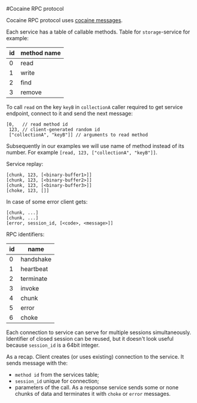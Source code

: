 #Cocaine RPC protocol

Cocaine RPC protocol uses [cocaine messages](cocaine_messages.md).

Each service has a table of callable methods. Table for `storage`-service for example:

| id | method name |
|----|-------------|
| 0 | read |
| 1 | write |
| 2 | find |
| 3 | remove |

To call `read` on the key `keyB` in `collectionA` caller required to get service endpoint, connect to it and send the next message:

```
[0,   // read method id 
 123, // client-generated random id
 ["collectionA", "keyB"]] // arguments to read method
```

Subsequently in our examples we will use name of method instead of its number. For example `[read, 123, ["collectionA", "keyB"]]`.

Service replay:

```
[chunk, 123, [<binary-buffer1>]]
[chunk, 123, [<binary-buffer2>]]
[chunk, 123, [<binary-buffer3>]]
[choke, 123, []]
```

In case of some error client gets:

```
[chunk, ...]
[chunk, ...]
[error, session_id, [<code>, <message>]]
```

RPC identifiers:

| id | name |
|----|------|
| 0 | handshake |
| 1 | heartbeat |
| 2 | terminate |
| 3 | invoke |
| 4 | chunk |
| 5 | error |
| 6 | choke |

Each connection to service can serve for multiple sessions simultaneously. Identifier of closed session can be reused, but it doesn't look useful because `session_id` is a 64bit integer.

As a recap.
Client creates (or uses existing) connection to the service. It sends message with the: 
  * `method id` from the services table;
  * `session_id` unique for connection;
  * parameters of the call.
As a response service sends some or none chunks of data and terminates it with `choke` or `error` messages.
